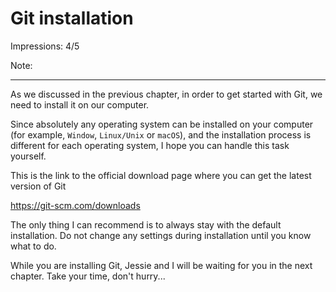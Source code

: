# Git installation

Impressions: 4/5

Note:

---

As we discussed in the previous chapter, in order to get started with Git, we need to install it on our computer.

Since absolutely any operating system can be installed on your computer (for example, `Window`, `Linux/Unix` or `macOS`), and the installation process is different for each operating system, I hope you can handle this task yourself.

This is the link to the official download page where you can get the latest version of Git

https://git-scm.com/downloads

The only thing I can recommend is to always stay with the default installation. Do not change any settings during installation until you know what to do.

While you are installing Git, Jessie and I will be waiting for you in the next chapter. Take your time, don't hurry...
